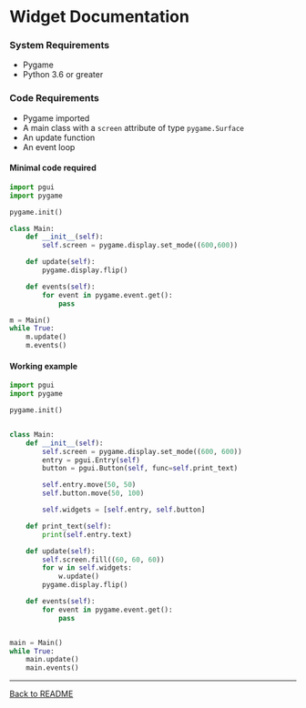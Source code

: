# Widget Documentation

### System Requirements

* Pygame
* Python 3.6 or greater

### Code Requirements

* Pygame imported
* A main class with a `screen` attribute of type `pygame.Surface`
* An update function
* An event loop

#### Minimal code required
```python
import pgui
import pygame

pygame.init()

class Main:
	def __init__(self):
		self.screen = pygame.display.set_mode((600,600))

	def update(self):
		pygame.display.flip()

	def events(self):
		for event in pygame.event.get():
			pass

m = Main()
while True:
	m.update()
	m.events()
```


#### Working example
```python
import pgui
import pygame

pygame.init()


class Main:
	def __init__(self):
		self.screen = pygame.display.set_mode((600, 600))
		entry = pgui.Entry(self)
		button = pgui.Button(self, func=self.print_text)

		self.entry.move(50, 50)
		self.button.move(50, 100)

		self.widgets = [self.entry, self.button]

	def print_text(self):
		print(self.entry.text)

	def update(self):
		self.screen.fill((60, 60, 60))
		for w in self.widgets:
			w.update()
		pygame.display.flip()

	def events(self):
		for event in pygame.event.get():
			pass


main = Main()
while True:
	main.update()
	main.events()
```

---
[Back to README](https://github.com/Kolterdyx/PyGameUI#pygameui)
